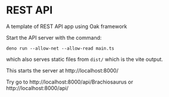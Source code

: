 # REST API

A template of REST API app using Oak framework


Start the API server with the command:

```
deno run --allow-net --allow-read main.ts
```

which also serves static files from `dist/` which is the vite output.

This starts the server at http://localhost:8000/

Try go to http://localhost:8000/api/Brachiosaurus or http://localhost:8000/api/
